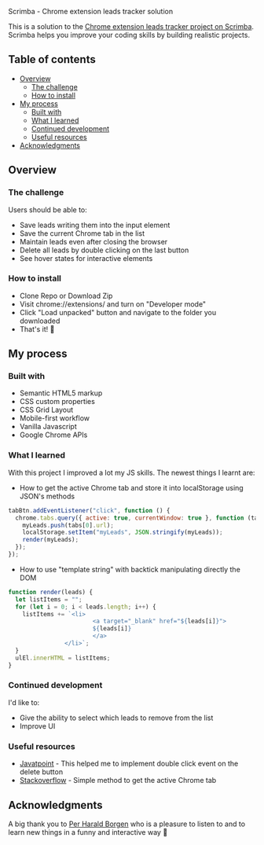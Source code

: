  Scrimba - Chrome extension leads tracker solution

This is a solution to the [Chrome extension leads tracker project on Scrimba](https://scrimba.com/learn/learnjavascript/). Scrimba helps you improve your coding skills by building realistic projects.

## Table of contents

- [Overview](#overview)
  - [The challenge](#the-challenge)
  - [How to install](#how-to-install)
- [My process](#my-process)
  - [Built with](#built-with)
  - [What I learned](#what-i-learned)
  - [Continued development](#continued-development)
  - [Useful resources](#useful-resources)
- [Acknowledgments](#acknowledgments)

## Overview

### The challenge

Users should be able to:

- Save leads writing them into the input element
- Save the current Chrome tab in the list
- Maintain leads even after closing the browser
- Delete all leads by double clicking on the last button
- See hover states for interactive elements


### How to install

- Clone Repo or Download Zip
- Visit chrome://extensions/ and turn on "Developer mode"
- Click "Load unpacked" button and navigate to the folder you downloaded
- That's it! 🎉

## My process

### Built with

- Semantic HTML5 markup
- CSS custom properties
- CSS Grid Layout
- Mobile-first workflow
- Vanilla Javascript
- Google Chrome APIs

### What I learned

With this project I improved a lot my JS skills. The newest things I learnt are:

- How to get the active Chrome tab and store it into localStorage using JSON's methods

```js
tabBtn.addEventListener("click", function () {
  chrome.tabs.query({ active: true, currentWindow: true }, function (tabs) {
    myLeads.push(tabs[0].url);
    localStorage.setItem("myLeads", JSON.stringify(myLeads));
    render(myLeads);
  });
});
```

- How to use "template string" with backtick manipulating directly the DOM

```js
function render(leads) {
  let listItems = "";
  for (let i = 0; i < leads.length; i++) {
    listItems += `<li>
                        <a target="_blank" href="${leads[i]}">
                        ${leads[i]}
                        </a>
                </li>`;
  }
  ulEl.innerHTML = listItems;
}
```

### Continued development

I'd like to:

- Give the ability to select which leads to remove from the list
- Improve UI

### Useful resources

- [Javatpoint](https://www.javatpoint.com/javascript-dblclick-event) - This helped me to implement double click event on the delete button
- [Stackoverflow](https://stackoverflow.com/questions/6718256/how-do-you-use-chrome-tabs-getcurrent-to-get-the-page-object-in-a-chrome-extensi) - Simple method to get the active Chrome tab


## Acknowledgments

A big thank you to [Per Harald Borgen](https://github.com/perborgen) who is a pleasure to listen to and to learn new things in a funny and interactive way 👏
